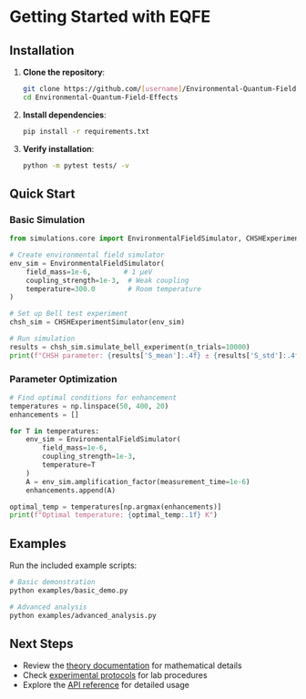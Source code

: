 # Getting Started with EQFE

## Installation

1. **Clone the repository**:
   ```bash
   git clone https://github.com/[username]/Environmental-Quantum-Field-Effects.git
   cd Environmental-Quantum-Field-Effects
   ```

2. **Install dependencies**:
   ```bash
   pip install -r requirements.txt
   ```

3. **Verify installation**:
   ```bash
   python -m pytest tests/ -v
   ```

## Quick Start

### Basic Simulation

```python
from simulations.core import EnvironmentalFieldSimulator, CHSHExperimentSimulator

# Create environmental field simulator
env_sim = EnvironmentalFieldSimulator(
    field_mass=1e-6,        # 1 μeV
    coupling_strength=1e-3,  # Weak coupling
    temperature=300.0        # Room temperature
)

# Set up Bell test experiment
chsh_sim = CHSHExperimentSimulator(env_sim)

# Run simulation
results = chsh_sim.simulate_bell_experiment(n_trials=10000)
print(f"CHSH parameter: {results['S_mean']:.4f} ± {results['S_std']:.4f}")
```

### Parameter Optimization

```python
# Find optimal conditions for enhancement
temperatures = np.linspace(50, 400, 20)
enhancements = []

for T in temperatures:
    env_sim = EnvironmentalFieldSimulator(
        field_mass=1e-6,
        coupling_strength=1e-3,
        temperature=T
    )
    A = env_sim.amplification_factor(measurement_time=1e-6)
    enhancements.append(A)

optimal_temp = temperatures[np.argmax(enhancements)]
print(f"Optimal temperature: {optimal_temp:.1f} K")
```

## Examples

Run the included example scripts:

```bash
# Basic demonstration
python examples/basic_demo.py

# Advanced analysis
python examples/advanced_analysis.py
```

## Next Steps

- Review the [theory documentation](../theory/) for mathematical details
- Check [experimental protocols](../experiments/protocols/) for lab procedures  
- Explore the [API reference](api_reference.md) for detailed usage
